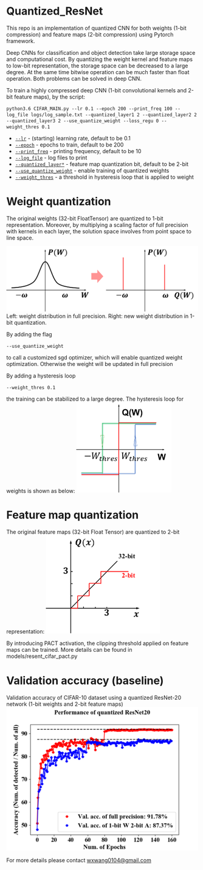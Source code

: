# Quantized_ResNet
This repo is an implementation of quantized CNN for both weights (1-bit compression) and feature maps (2-bit compression) using Pytorch framework. 

Deep CNNs for classification and object detection take large storage space and computational cost. By quantizing the weight kernel and feature maps to low-bit representation, the storage space can be decreased to a large degree. At the same time bitwise operation can be much faster than float operation. Both problems can be solved in deep CNN. 

To train a highly compressed deep CNN (1-bit convolutional kernels and 2-bit feature maps), by the script:
```
python3.6 CIFAR_MAIN.py --lr 0.1 --epoch 200 --print_freq 100 --log_file logs/log_sample.txt --quantized_layer1 2 --quantized_layer2 2 --quantized_layer3 2 --use_quantize_weight --loss_regu 0 --weight_thres 0.1
```

- [`--lr`](appconf.html#usegpu)              - (starting) learning rate, default to be 0.1
- [`--epoch`](appconf.html#usegpu)              - epochs to train, default to be 200
- [`--print_freq`](appconf.html#usegpu)              - printing frequency, default to be 10
- [`--log_file`](appconf.html#usegpu)              - log files to print
- [`--quantized_layer*`](appconf.html#usegpu)              - feature map quantization bit, default to be 2-bit
- [`--use_quantize_weight`](appconf.html#usegpu)              - enable training of quantized weights
- [`--weight_thres`](appconf.html#usegpu)              - a threshold in hysteresis loop that is applied to weight


# Weight quantization

The original weights (32-bit FloatTensor) are quantized to 1-bit representation. Moreover, by multiplying a scaling factor of full precision with kernels in each layer, the solution space involves from point space to line space. 

<img src="weight_quantize.png" width="600">
Left: weight distribution in full precision. Right: new weight distribution in 1-bit quantization. 

By adding the flag
```
--use_quantize_weight
```
to call a customized sgd optimizer, which will enable quantized weight optimization. Otherwise the weight will be updated in full precision

By adding a hysteresis loop
```
--weight_thres 0.1
```
the training can be stabilized to a large degree. The hysteresis loop for weights is shown as below:
<img src="hysteresis loop.png" width="250">


# Feature map quantization

The original feature maps (32-bit Float Tensor) are quantized to 2-bit representation: 
<img src="act.png" width="300">

By introducing PACT activation, the clipping threshold applied on feature maps can be trained. More details can be found in models/resent_cifar_pact.py

# Validation accuracy (baseline)

Validation accuracy of CIFAR-10 dataset using a quantized ResNet-20 network (1-bit weights and 2-bit feature maps)
<img src="Quantized ResNet20.png" width="600">

For more details please contact wxwang0104@gmail.com




